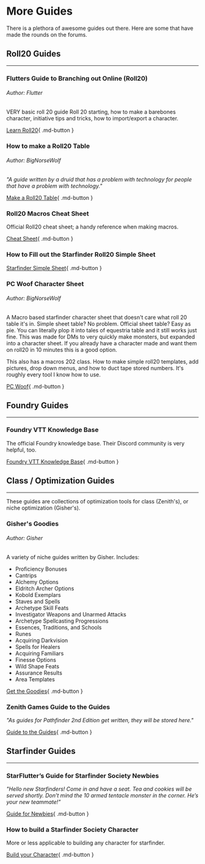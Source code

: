 # More Guides

There is a plethora of awesome guides out there. Here are some that have made the rounds on the forums.

## Roll20 Guides
----
### Flutters Guide to Branching out Online (Roll20)
###### Author: Flutter

VERY basic roll 20 guide Roll 20 starting, how to make a barebones character, initiative tips and tricks, how to import/export a character.

[Learn Roll20](https://docs.google.com/document/d/1mBGmsC5te1z6Sx2c2SFDglzAegPWFxH6znF6yH9wCpw/edit){ .md-button }

### How to make a Roll20 Table
###### Author: BigNorseWolf

*"A guide written by a druid that has a problem with technology for people that have a problem with technology."*

[Make a Roll20 Table](https://docs.google.com/document/d/1xmhyrZetSM09iORM2rnFQiQemA9m1Uhdk3DB_TKrctk/edit){ .md-button }

### Roll20 Macros Cheat Sheet

Official Roll20 cheat sheet; a handy reference when making macros. 

[Cheat Sheet](https://wiki.roll20.net/Pathfinder_Second_Edition_Official#Repeating_Sections){ .md-button }

### How to Fill out the Starfinder Roll20 Simple Sheet

[Starfinder Simple Sheet](https://docs.google.com/document/d/1YLbFvfsm4keYKt87tRzgAgMMEqgUQCTVpmCMnsJEHRE/edit){ .md-button }

### PC Woof Character Sheet 
###### Author: BigNorseWolf

A Macro based starfinder character sheet that doesn't care what roll 20 table it's in. Simple sheet table? No problem. Official sheet table? Easy as pie. You can literally plop it into tales of equestria table and it still works just fine. This was made for DMs to very quickly make monsters, but expanded into a character sheet. If you already have a character made and want them on roll20 in 10 minutes this is a good option.

This also has a macros 202 class. How to make simple roll20 templates, add pictures, drop down menus, and how to duct tape stored numbers. It's roughly every tool I know how to use.

[PC Woof](https://docs.google.com/document/d/1evHzA_NH3GrlI0G_aPokzUViuX7nyQCD7yER9n7IHaU/edit){ .md-button }

## Foundry Guides
----
### Foundry VTT Knowledge Base

The official Foundry knowledge base. Their Discord community is very helpful, too. 

[Foundry VTT Knowledge Base](https://foundryvtt.com/kb/){ .md-button }

## Class / Optimization Guides 
----
These guides are collections of optimization tools for class (Zenith's), or niche optimization (Gisher's).

### Gisher's Goodies

###### Author: Gisher

A variety of niche guides written by Gisher. Includes:

- Proficiency Bonuses
- Cantrips
- Alchemy Options
- Eldritch Archer Options
- Kobold Exemplars
- Staves and Spells
- Archetype Skill Feats
- Investigator Weapons and Unarmed Attacks
- Archetype Spellcasting Progressions
- Essences, Traditions, and Schools
- Runes
- Acquiring Darkvision
- Spells for Healers
- Acquiring Familiars
- Finesse Options
- Wild Shape Feats
- Assurance Results
- Area Templates

[Get the Goodies](https://docs.google.com/document/d/1JTL87bsQEO6q_qOF0cmnhwYkwstac5rnyvHOSCC0b8Q/edit){ .md-button }

### Zenith Games Guide to the Guides

*"As guides for Pathfinder 2nd Edition get written, they will be stored here."*

[Guide to the Guides](https://zenithgames.blogspot.com/2019/09/pathfinder-2nd-edition-guide-to-guides.html){ .md-button }

## Starfinder Guides
----

### StarFlutter’s Guide for Starfinder Society Newbies

*"Hello new Starfinders! Come in and have a seat. Tea and cookies will be served shortly. Don’t mind the 10 armed tentacle monster in the corner. He’s your new teammate!"*

[Guide for Newbies](https://docs.google.com/document/d/10YlSEsJm6kOcibHrEPjVEDgHp7A1hXmV6JUaAh0Qnq0/edit){ .md-button }

### How to build a Starfinder Society Character

More or less applicable to building any character for starfinder.

[Build your Character](https://docs.google.com/document/d/1r_Y0ZVgNoZJQ4Z4rtTlHSd4_kqG8YAr14kTqBwun00I/edit){ .md-button }


